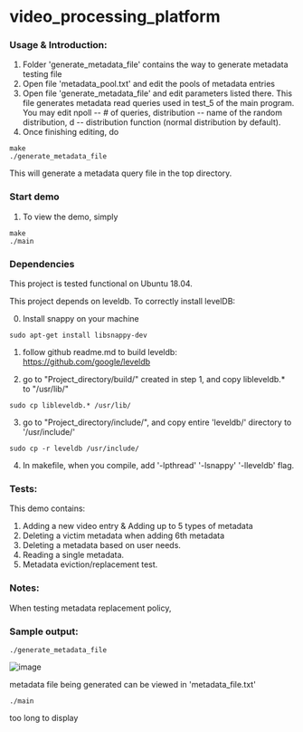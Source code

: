 # video_processing_platform

### Usage & Introduction:
1. Folder 'generate_metadata_file' contains the way to generate metadata testing file
2. Open file 'metadata_pool.txt' and edit the pools of metadata entries
3. Open file 'generate_metadata_file' and edit parameters listed there. This file generates metadata read queries used in test_5 of the main program. You may edit npoll -- # of queries, distribution -- name of the random distribution, d -- distribution function (normal distribution by default).
4. Once finishing editing, do
```
make
./generate_metadata_file
```
This will generate a metadata query file in the top directory. 

### Start demo
1. To view the demo, simply

```
make
./main
```

### Dependencies
This project is tested functional on Ubuntu 18.04.

This project depends on leveldb. To correctly install levelDB:

0. Install snappy on your machine
```
sudo apt-get install libsnappy-dev
```
1. follow github readme.md to build leveldb:
	https://github.com/google/leveldb
	
2. go to "Project_directory/build/" created in step 1, and copy libleveldb.* to "/usr/lib/"
```
sudo cp libleveldb.* /usr/lib/
```
3. go to "Project_directory/include/", and copy entire 'leveldb/' directory to '/usr/include/'
```
sudo cp -r leveldb /usr/include/
```
4. In makefile, when you compile, add '-lpthread' '-lsnappy' '-lleveldb' flag.

### Tests:
This demo contains:
1. Adding a new video entry & Adding up to 5 types of metadata
2. Deleting a victim metadata when adding 6th metadata
3. Deleting a metadata based on user needs.
4. Reading a single metadata.
5. Metadata eviction/replacement test.

### Notes:
When testing metadata replacement policy, 

### Sample output:
```
./generate_metadata_file
```
![image](https://user-images.githubusercontent.com/16581163/116299424-aebea100-a76b-11eb-8021-6b4c8419021a.png)

metadata file being generated can be viewed in 'metadata_file.txt'
```
./main
```
too long to display



